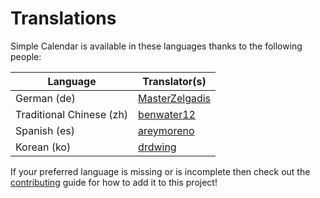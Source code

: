 # Translations

Simple Calendar is available in these languages thanks to the following people:

| Language                 | Translator(s)                                       |
|--------------------------|-----------------------------------------------------|
| German (de)              | [MasterZelgadis](https://github.com/MasterZelgadis) |
| Traditional Chinese (zh) | [benwater12](https://github.com/benwater12)         |
| Spanish (es)             | [areymoreno](https://github.com/areymoreno)         |
| Korean (ko)              | [drdwing](https://github.com/drdwing)               |

If your preferred language is missing or is incomplete then check out the [contributing](https://github.com/vigoren/foundryvtt-simple-calendar/blob/main/CONTRIBUTING.md) guide for how to add it to this project!
